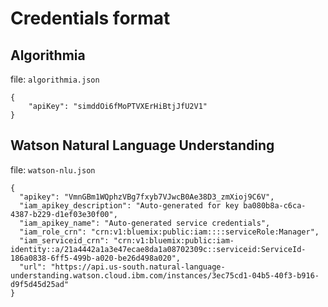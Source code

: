# Credentials format

## Algorithmia

file: `algorithmia.json`

```
{
    "apiKey": "simddOi6fMoPTVXErHiBtjJfU2V1"
}
```

## Watson Natural Language Understanding

file: `watson-nlu.json`

```
{
  "apikey": "VmnGBm1WQphzVBg7fxyb7VJwcB0Ae38D3_zmXioj9C6V",
  "iam_apikey_description": "Auto-generated for key ba080b8a-c6ca-4387-b229-d1ef03e30f00",
  "iam_apikey_name": "Auto-generated service credentials",
  "iam_role_crn": "crn:v1:bluemix:public:iam::::serviceRole:Manager",
  "iam_serviceid_crn": "crn:v1:bluemix:public:iam-identity::a/21a4442a1a3e47ecae8da1a08702309c::serviceid:ServiceId-186a0838-6ff5-499b-a020-be26d498a020",
  "url": "https://api.us-south.natural-language-understanding.watson.cloud.ibm.com/instances/3ec75cd1-04b5-40f3-b916-d9f5d45d25ad"
}
```